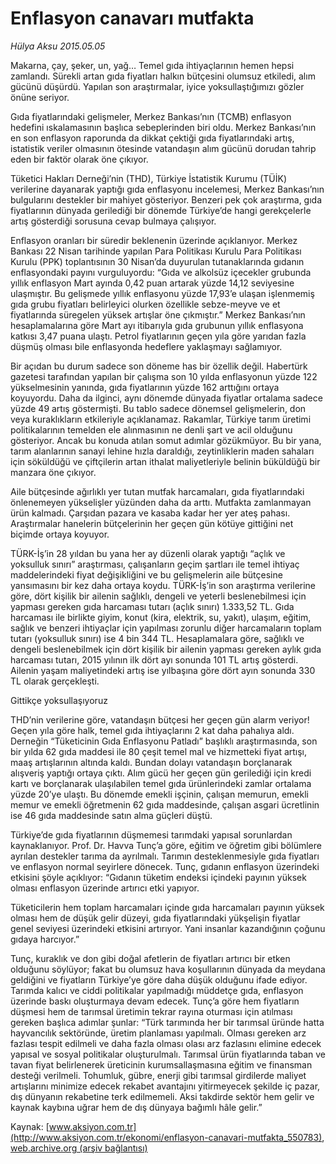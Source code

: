# Enflasyon canavarı mutfakta

*Hülya Aksu 2015.05.05*

<div class="pNewsDetailMainContent" itemprop="articleBody">
 <p>
  Makarna, çay, şeker, un, yağ… Temel gıda ihtiyaçlarının hemen hepsi zamlandı. Sürekli artan gıda fiyatları halkın bütçesini olumsuz etkiledi, alım gücünü düşürdü. Yapılan son araştırmalar, iyice yoksullaştığımızı gözler önüne seriyor.
 </p>
 <p>
  Gıda fiyatlarındaki gelişmeler, Merkez Bankası’nın (TCMB) enflasyon hedefini ıskalamasının başlıca sebeplerinden biri oldu. Merkez Bankası’nın en son enflasyon raporunda da dikkat çektiği gıda fiyatlarındaki artış, istatistik veriler olmasının ötesinde vatandaşın alım gücünü dorudan tahrip eden bir faktör olarak öne çıkıyor.
 </p>
 <p>
  Tüketici Hakları Derneği’nin (THD), Türkiye İstatistik Kurumu (TÜİK) verilerine dayanarak yaptığı gıda enflasyonu incelemesi, Merkez Bankası’nın bulgularını destekler bir mahiyet gösteriyor. Benzeri pek çok araştırma, gıda fiyatlarının dünyada gerilediği bir dönemde Türkiye’de hangi gerekçelerle artış gösterdiği sorusuna cevap bulmaya çalışıyor.
 </p>
 <p>
  Enflasyon oranları bir süredir beklenenin üzerinde açıklanıyor. Merkez Bankası 22 Nisan tarihinde yapılan Para Politikası Kurulu Para Politikası Kurulu (PPK) toplantısının 30 Nisan’da duyurulan tutanaklarında gıdanın enflasyondaki payını vurguluyordu: “Gıda ve alkolsüz içecekler grubunda yıllık enflasyon Mart ayında 0,42 puan artarak yüzde 14,12 seviyesine ulaşmıştır. Bu gelişmede yıllık enflasyonu yüzde 17,93’e ulaşan işlenmemiş gıda grubu fiyatları belirleyici olurken özellikle sebze-meyve ve et fiyatlarında süregelen yüksek artışlar öne çıkmıştır.” Merkez Bankası’nın hesaplamalarına göre Mart ayı itibarıyla gıda grubunun yıllık enflasyona katkısı 3,47 puana ulaştı. Petrol fiyatlarının geçen yıla göre yarıdan fazla düşmüş olması bile enflasyonda hedeflere yaklaşmayı sağlamıyor.
 </p>
 <p>
  Bir açıdan bu durum sadece son döneme has bir özellik değil. Habertürk gazetesi tarafından yapılan bir çalışma son 10 yılda enflasyonun yüzde 122 yükselmesinin yanında, gıda fiyatlarının yüzde 162 arttığını ortaya koyuyordu. Daha da ilginci, aynı dönemde dünyada fiyatlar ortalama sadece yüzde 49 artış göstermişti. Bu tablo sadece dönemsel gelişmelerin, don veya kuraklıkların etkileriyle açıklanamaz. Rakamlar, Türkiye tarım üretimi politikalarının temelden ele alınmasının ne denli şart ve acil olduğunu gösteriyor. Ancak bu konuda atılan somut adımlar gözükmüyor. Bu bir yana, tarım alanlarının sanayi lehine hızla daraldığı, zeytinliklerin maden sahaları için söküldüğü ve çiftçilerin artan ithalat maliyetleriyle belinin büküldüğü bir manzara öne çıkıyor.
 </p>
 <p>
  Aile bütçesinde ağırlıklı yer tutan mutfak harcamaları, gıda fiyatlarındaki önlenemeyen yükselişler yüzünden daha da arttı. Mutfakta zamlanmayan ürün kalmadı. Çarşıdan pazara ve kasaba kadar her yer ateş pahası. Araştırmalar hanelerin bütçelerinin her geçen gün kötüye gittiğini net biçimde ortaya koyuyor.
 </p>
 <p>
  TÜRK-İş’in 28 yıldan bu yana her ay düzenli olarak yaptığı “açlık ve yoksulluk sınırı” araştırması, çalışanların geçim şartları ile temel ihtiyaç maddelerindeki fiyat değişikliğini ve bu gelişmelerin aile bütçesine yansımasını bir kez daha ortaya koydu. TÜRK-İş’in son araştırma verilerine göre, dört kişilik bir ailenin sağlıklı, dengeli ve yeterli beslenebilmesi için yapması gereken gıda harcaması tutarı (açlık sınırı) 1.333,52 TL. Gıda harcaması ile birlikte giyim, konut (kira, elektrik, su, yakıt), ulaşım, eğitim, sağlık ve benzeri ihtiyaçlar için yapılması zorunlu diğer harcamaların toplam tutarı (yoksulluk sınırı) ise 4 bin 344 TL. Hesaplamalara göre, sağlıklı ve dengeli beslenebilmek için dört kişilik bir ailenin yapması gereken aylık gıda harcaması tutarı, 2015 yılının ilk dört ayı sonunda 101 TL artış gösterdi. Ailenin yaşam maliyetindeki artış ise yılbaşına göre dört ayın sonunda 330 TL olarak gerçekleşti.
 </p>
 <p>
  Gittikçe yoksullaşıyoruz
 </p>
 <p>
  THD’nin verilerine göre, vatandaşın bütçesi her geçen gün alarm veriyor! Geçen yıla göre halk, temel gıda ihtiyaçlarını 2 kat daha pahalıya aldı. Derneğin “Tüketicinin Gıda Enflasyonu Patladı” başlıklı araştırmasında, son bir yılda 62 gıda maddesi ile 80 çeşit temel mal ve hizmetteki fiyat artışı, maaş artışlarının altında kaldı. Bundan dolayı vatandaşın borçlanarak alışveriş yaptığı ortaya çıktı. Alım gücü her geçen gün gerilediği için kredi kartı ve borçlanarak ulaşılabilen temel gıda ürünlerindeki zamlar ortalama yüzde 20’ye ulaştı. Bu dönemde emekli işçinin, çalışan memurun, emekli memur ve emekli öğretmenin 62 gıda maddesinde, çalışan asgari ücretlinin ise 46 gıda maddesinde satın alma güçleri düştü.
 </p>
 <p>
  Türkiye’de gıda fiyatlarının düşmemesi tarımdaki yapısal sorunlardan kaynaklanıyor. Prof. Dr. Havva Tunç’a göre, eğitim ve öğretim gibi bölümlere ayrılan destekler tarıma da ayrılmalı. Tarımın desteklenmesiyle gıda fiyatları ve enflasyon normal seyirlere dönecek. Tunç, gıdanın enflasyon üzerindeki etkisini şöyle açıklıyor: “Gıdanın tüketim endeksi içindeki payının yüksek olması enflasyon üzerinde artırıcı etki yapıyor.
 </p>
 <p>
  Tüketicilerin hem toplam harcamaları içinde gıda harcamaları payının yüksek olması hem de düşük gelir düzeyi, gıda fiyatlarındaki yükşelişin fiyatlar genel seviyesi üzerindeki etkisini artırıyor. Yani insanlar kazandığının çoğunu gıdaya harcıyor.”
 </p>
 <p>
  Tunç, kuraklık ve don gibi doğal afetlerin de fiyatları artırıcı bir etken olduğunu söylüyor; fakat bu olumsuz hava koşullarının dünyada da meydana geldiğini ve fiyatların Türkiye’ye göre daha düşük olduğunu ifade ediyor. Tarımda kalıcı ve ciddi politikalar yapılmadığı müddetçe gıda, enflasyon üzerinde baskı oluşturmaya devam edecek. Tunç’a göre hem fiyatların düşmesi hem de tarımsal üretimin tekrar rayına oturması için atılması gereken başlıca adımlar şunlar: “Türk tarımında her bir tarımsal üründe hatta hayvancılık sektöründe, üretim planlaması yapılmalı. Olması gereken arz fazlası tespit edilmeli ve daha fazla olması olası arz fazlasını elimine edecek yapısal ve sosyal politikalar oluşturulmalı. Tarımsal ürün fiyatlarında taban ve tavan fiyat belirlenerek üreticinin kurumsallaşmasına eğitim ve finansman desteği verilmeli. Tohumluk, gübre, enerji gibi tarımsal girdilerde maliyet artışlarını minimize edecek rekabet avantajını yitirmeyecek şekilde iç pazar, dış dünyanın rekabetine terk edilmemeli. Aksi takdirde sektör hem gelir ve kaynak kaybına uğrar hem de dış dünyaya bağımlı hâle gelir.”
 </p>
</div>


Kaynak: [www.aksiyon.com.tr](http://www.aksiyon.com.tr/ekonomi/enflasyon-canavari-mutfakta_550783), [web.archive.org (arşiv bağlantısı)](http://web.archive.org/web/20150811174210/http://www.aksiyon.com.tr/ekonomi/enflasyon-canavari-mutfakta_550783)
